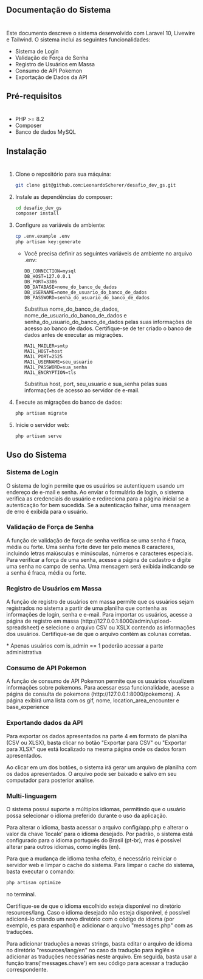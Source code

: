 ## Documentação do Sistema
#
<p>Este documento descreve o sistema desenvolvido com Laravel 10, Livewire e Tailwind. O sistema inclui as seguintes funcionalidades:</p>


<ul>
    <li>Sistema de Login</li>
    <li>Validação de Força de Senha</li>
    <li>Registro de Usuários em Massa</li>
    <li>Consumo de API Pokemon</li>
    <li>Exportação de Dados da API</li>
</ul>

## Pré-requisitos
#
<ul>
    <li>PHP >= 8.2</li>
    <li>Composer</li>
    <li>Banco de dados MySQL</li>
</ul>

## Instalação
#
<ol>
    <li>Clone o repositório para sua máquina:</li>

```bash 
git clone git@github.com:LeonardoScherer/desafio_dev_gs.git
```

<li>Instale as dependências do composer:</li>

```bash 
cd desafio_dev_gs
composer install
```

<li>Configure as variáveis de ambiente:</li>

```bash 
cp .env.example .env
php artisan key:generate
```
<ul>
<li>Você precisa definir as seguintes variáveis de ambiente no arquivo .env:</li>

```env 
DB_CONNECTION=mysql
DB_HOST=127.0.0.1
DB_PORT=3306
DB_DATABASE=nome_do_banco_de_dados
DB_USERNAME=nome_de_usuario_do_banco_de_dados
DB_PASSWORD=senha_do_usuario_do_banco_de_dados
``` 

<p>Substitua nome_do_banco_de_dados, nome_de_usuario_do_banco_de_dados e senha_do_usuario_do_banco_de_dados pelas suas informações de acesso ao banco de dados. Certifique-se de ter criado o banco de dados antes de executar as migrações.</p>

```env 
MAIL_MAILER=smtp
MAIL_HOST=host
MAIL_PORT=2525
MAIL_USERNAME=seu_usuario
MAIL_PASSWORD=sua_senha
MAIL_ENCRYPTION=tls
``` 
<p>Substitua host, port, seu_usuario e sua_senha pelas suas informações de acesso ao servidor de e-mail.</p>
</ul>

<li>Execute as migrações do banco de dados:</li>

```bash
php artisan migrate
```

<li>Inicie o servidor web:</li>

```bash
php artisan serve
```

</ol>

## Uso do Sistema
### Sistema de Login

<p>O sistema de login permite que os usuários se autentiquem usando um endereço de e-mail e senha. Ao enviar o formulário de login, o sistema verifica as credenciais do usuário e redireciona para a página inicial se a autenticação for bem sucedida. Se a autenticação falhar, uma mensagem de erro é exibida para o usuário.</p>

### Validação de Força de Senha
<p>A função de validação de força de senha verifica se uma senha é fraca, média ou forte. Uma senha forte deve ter pelo menos 8 caracteres, incluindo letras maiúsculas e minúsculas, números e caracteres especiais. Para verificar a força de uma senha, acesse a página de cadastro e digite uma senha no campo de senha. Uma mensagem será exibida indicando se a senha é fraca, média ou forte.</p>

### Registro de Usuários em Massa

<p>A função de registro de usuários em massa permite que os usuários sejam registrados no sistema a partir de uma planilha que contenha as informações de login, senha e e-mail. Para importar os usuários, acesse a página de registro em massa (http://127.0.0.1:8000/admin/upload-spreadsheet) e selecione o arquivo CSV ou XSLX contendo as informações dos usuários. Certifique-se de que o arquivo contém as colunas corretas.
</p>
<p>* Apenas usuários com is_admin == 1 poderão acessar a parte administrativa</p>

### Consumo de API Pokemon
<p>A função de consumo de API Pokemon permite que os usuários visualizem informações sobre pokemons. Para acessar essa funcionalidade, acesse a página de consulta de pokemons (http://127.0.0.1:8000/pokemons). A página exibirá uma lista com os gif, nome, location_area_encounter e base_experience</p>

### Exportando dados da API
<p>Para exportar os dados apresentados na parte 4 em formato de planilha (CSV ou XLSX), basta clicar no botão "Exportar para CSV" ou "Exportar para XLSX" que está localizado na mesma página onde os dados foram apresentados.</p>

<p>
Ao clicar em um dos botões, o sistema irá gerar um arquivo de planilha com os dados apresentados. O arquivo pode ser baixado e salvo em seu computador para posterior análise.
</p>

### Multi-linguagem
<p>O sistema possui suporte a múltiplos idiomas, permitindo que o usuário possa selecionar o idioma preferido durante o uso da aplicação.

Para alterar o idioma, basta acessar o arquivo config/app.php e alterar o valor da chave 'locale' para o idioma desejado. Por padrão, o sistema está configurado para o idioma português do Brasil (pt-br), mas é possível alterar para outros idiomas, como inglês (en).

Para que a mudança de idioma tenha efeito, é necessário reiniciar o servidor web e limpar o cache do sistema. Para limpar o cache do sistema, basta executar o comando:

```bash
php artisan optimize
```
no terminal. </p>
<p>
Certifique-se de que o idioma escolhido esteja disponível no diretório resources/lang. Caso o idioma desejado não esteja disponível, é possível adicioná-lo criando um novo diretório com o código do idioma (por exemplo, es para espanhol) e adicionar o arquivo "messages.php" com as traduções.

Para adicionar traduções a novas strings, basta editar o arquivo de idioma no diretório "resources/lang/en" no caso da tradução para inglês e adicionar as traduções necessárias neste arquivo. Em seguida, basta usar a função trans('messages.chave') em seu código para acessar a tradução correspondente.
</p>
